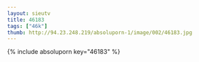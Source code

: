```yaml
--- 
layout: sieutv
title: 46183
tags: ["46k"]
thumb: http://94.23.248.219/absoluporn-1/image/002/46183.jpg
---
```

{% include absoluporn key="46183" %} 
